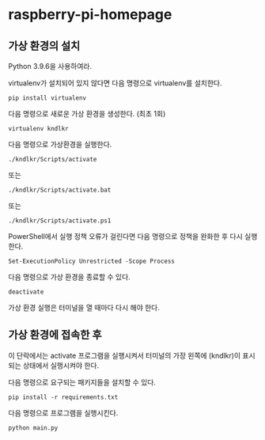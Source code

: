 # raspberry-pi-homepage

## 가상 환경의 설치

Python 3.9.6을 사용하여라.

virtualenv가 설치되어 있지 않다면 다음 명령으로 virtualenv를 설치한다.

    pip install virtualenv

다음 명령으로 새로운 가상 환경을 생성한다. (최초 1회)

    virtualenv kndlkr

다음 명령으로 가상환경을 실행한다.
    
    ./kndlkr/Scripts/activate

또는

    ./kndlkr/Scripts/activate.bat

또는

    ./kndlkr/Scripts/activate.ps1

PowerShell에서 실행 정책 오류가 걸린다면 다음 명령으로 정책을 완화한 후 다시 실행한다.

    Set-ExecutionPolicy Unrestricted -Scope Process

다음 명령으로 가상 환경을 종료할 수 있다.

    deactivate

가상 환경 실행은 터미널을 열 때마다 다시 해야 한다.

## 가상 환경에 접속한 후
이 단락에서는 activate 프로그램을 실행시켜서 터미널의 가장 왼쪽에 (kndlkr)이 표시되는 상태에서 실행시켜야 한다.

다음 명령으로 요구되는 패키지들을 설치할 수 있다.

    pip install -r requirements.txt

다음 명령으로 프로그램을 실행시킨다.

    python main.py
